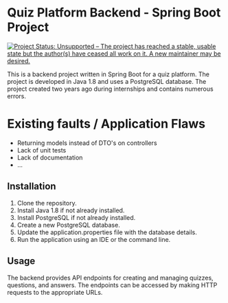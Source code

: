 # Quiz Platform Backend - Spring Boot Project

[![Project Status: Unsupported – The project has reached a stable, usable state but the author(s) have ceased all work on it. A new maintainer may be desired.](https://www.repostatus.org/badges/latest/unsupported.svg)](https://www.repostatus.org/#unsupported)

This is a backend project written in Spring Boot for a quiz platform. The project is developed in Java 1.8 and uses a PostgreSQL database.
The project created two years ago during internships and contains numerous errors.

# Existing faults / Application Flaws
- Returning models instead of DTO's on controllers
- Lack of unit tests
- Lack of documentation
- ...

## Installation
1. Clone the repository.
2. Install Java 1.8 if not already installed.
3. Install PostgreSQL if not already installed.
4. Create a new PostgreSQL database.
5. Update the application.properties file with the database details.
6. Run the application using an IDE or the command line.

## Usage
The backend provides API endpoints for creating and managing quizzes, questions, and answers. The endpoints can be accessed by making HTTP requests to the appropriate URLs.
